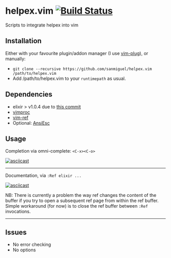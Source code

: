 helpex.vim [![Build Status](https://travis-ci.org/sanmiguel/helpex.vim.svg?branch=master)](https://travis-ci.org/sanmiguel/helpex.vim)
==========

Scripts to integrate helpex into vim

Installation
------------

Either with your favourite plugin/addon manager (I use [vim-plug](https://github.com/junegunn/vim-plug)), or manually:

 - `git clone --recursive https://github.com/sanmiguel/helpex.vim /path/to/helpex.vim`
 - Add /path/to/helpex.vim to your `runtimepath` as usual. 

Dependencies
------------

 - elixir > v1.0.4 due to [this commit](https://github.com/elixir-lang/elixir/commit/8e65562808fe80b0c481dbfcf40e66b8c8872c67)
 - [vimproc](https://github.com/Shougo/vimproc.vim)
 - [vim-ref](http://github.com/Thinca/vim-ref)
 - Optional: [AnsiEsc](http://www.drchip.org/astronaut/vim/index.html#ANSIESC)

Usage
-----

  Completion via omni-complete: `<C-x><C-o>`

  [![asciicast](https://asciinema.org/a/27165.png)](https://asciinema.org/a/27165)

  -----

  Documentation, via `:Ref elixir ...`

  [![asciicast](https://asciinema.org/a/27166.png)](https://asciinema.org/a/27166)

  NB: There is currently a problem the way ref changes the content of the buffer if you try to open a subsequent ref page from within the ref buffer. Simple workaround (for now) is to close the ref buffer between `:Ref` invocations.

  -----

Issues
------

 - No error checking
 - No options
